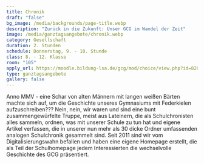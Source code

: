```yaml
---
title: Chronik
draft: "false"
bg_image: /media/backgrounds/page-title.webp
description: "Zurück in die Zukunft: Unser GCG im Wandel der Zeit"
image: /media/ganztagsangebote/chronik.webp
category: Gesellschaft
duration: 2. Stunden
schedule: Donnerstag, 9. - 10. Stunde
class: 8. - 12. Klasse
room: "105"
apply_url: https://moodle.bildung-lsa.de/gcg/mod/choice/view.php?id=828
type: ganztagsangebote
gallery: false
---
```

Anno MMV - eine Schar von alten Männern mit langen weißen Bärten machte sich auf, um die Geschichte unseres Gymnasiums mit Federkielen aufzuschreiben??? Nein, nein, wir waren und sind eine bunt zusammengewürfelte Truppe, meist aus Lateinern, die als Schulchronisten alles sammeln, ordnen, was mit unserer Schule zu tun hat und eigene Artikel verfassen, die in unserer nun mehr als 30 dicke Ordner umfassenden analogen Schulchronik gesammelt sind. Seit 2011 sind wir vom Digitalisierungswahn befallen und haben eine eigene Homepage erstellt, die als Teil der Schulhomepage jedem Interessierten die wechselvolle Geschichte des GCG präsentiert.
